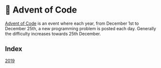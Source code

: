 # :christmas_tree: Advent of Code

[Advent of Code](http://adventofcode.com) is an event where each year, from December 1st to December 25th, a new programming problem is posted each day. Generally the difficulty increases towards 25th December.

## Index

[2019](2019)

